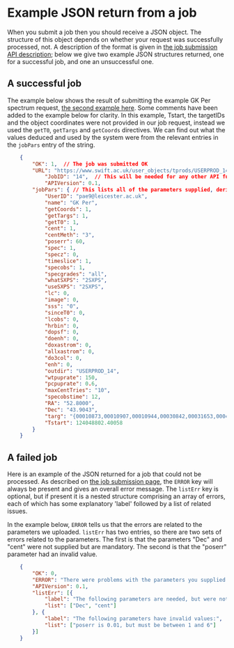 # Example JSON return from a job

When you submit a job then you should receive a JSON object. The structure of this object depends on whether your request was successfully processed, not. A description of the format is given in [the job submission API description](RequestJob.md); below we give two example JSON structures returned, one for a successful job, and one an unsuccessful one.

## A successful job

The example below shows the result of submitting the example GK Per spectrum request, [the second example here](JobRequestExamples2.md). Some comments have been added to the example below for clarity. In this example, Tstart, the targetIDs and the object coordinates were not provided in our job request, instead we used the `getT0`, `getTargs` and `getCoords` directives. We can find out what the values deduced and used by the system were from the relevant entries in the `jobPars` entry of the string.


```JSON
    {
    	"OK": 1,  // The job was submitted OK
    	"URL": "https://www.swift.ac.uk/user_objects/tprods/USERPROD_14",  // This is where the products are
			"JobID": "14",  // This will be needed for any other API functions related to this job.
			"APIVersion": 0.1,
    	"jobPars": { // This lists all of the parameters supplied, derived, or taken from the defaults.
    		"UserID": "pae9@leicester.ac.uk",
    		"name": "GK Per",
    		"getCoords": 1,
    		"getTargs": 1,
    		"getT0": 1,
    		"cent": 1,
    		"centMeth": "3",
    		"poserr": 60,
    		"spec": 1,
    		"specz": 0,
    		"timeslice": 1,
    		"specobs": 1,
    		"specgrades": "all",
    		"whatSXPS": "2SXPS",
    		"useSXPS": "2SXPS",
    		"lc": 0,
    		"image": 0,
    		"sss": "0",
    		"sinceT0": 0,
    		"lcobs": 0,
    		"hrbin": 0,
    		"dopsf": 0,
    		"doenh": 0,
    		"doxastrom": 0,
    		"allxastrom": 0,
    		"do3col": 0,
    		"enh": 0,
    		"outdir": "USERPROD_14",
    		"wtpuprate": 150,
    		"pcpuprate": 0.6,
    		"maxCentTries": "10",
    		"specobstime": 12,
    		"RA": "52.8000",
    		"Dec": "43.9043",
    		"targ": "{00010873,00010907,00010944,00030842,00031653,00045767,00010502,00060130,00060134,00060136,00060138,00060140,00060142,00060144,00060146,00060148,00060150,00060152,00060156,00060158,00060160,00067244,00069549,00069616,00074701}",
    		"Tstart": 124048802.40058
    	}
    }
```

## A failed job

Here is an example of the JSON returned for a job that could not be processed. As described on [the job submission page](RequestJob.md), the `ERROR` key will always be present and gives an overall error message. The `listErr` key is optional, but if present it is a nested structure comprising an array of errors, each of which has some explanatory 'label' followed by a list of related issues.

In the example below, `ERROR` tells us that the errors are related to the parameters we uploaded. `listErr` has two entries, so there are two sets of errors related to the parameters. The first is that the parameters "Dec" and "cent" were not supplied but are mandatory. The second is that the "poserr" parameter had an invalid value.

```JSON
    {
    	"OK": 0,
    	"ERROR": "There were problems with the parameters you supplied.",
    	"APIVersion": 0.1,
    	"listErr": [{
    		"label": "The following parameters are needed, but were not supplied:",
    		"list": ["Dec", "cent"]
    	}, {
    		"label": "The following parameters have invalid values:",
    		"list": ["poserr is 0.01, but must be between 1 and 6"]
    	}]
    }
```

